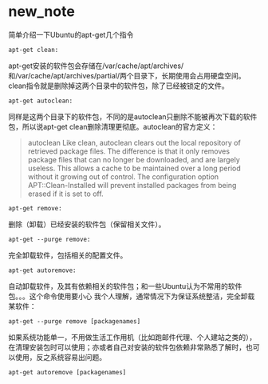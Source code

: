 # new_note
简单介绍一下Ubuntu的apt-get几个指令
```
apt-get clean:
```
apt-get安装的软件包会存储在/var/cache/apt/archives/和/var/cache/apt/archives/partial/两个目录下，长期使用会占用硬盘空间。clean指令就是删除掉这两个目录中的软件包，除了已经被锁定的文件。
```
apt-get autoclean:
```
同样是这两个目录下的软件包，不同的是autoclean只删除不能被再次下载的软件包，所以说apt-get clean删除清理更彻底。autoclean的官方定义：
>autoclean
Like clean, autoclean clears out the local repository of retrieved package files. The difference is that it only removes package files that can no longer be downloaded, and are largely useless. This allows a cache to be maintained over a long period without it growing out of control. The configuration option APT::Clean-Installed will prevent installed packages from being erased if it is set to off.
```
apt-get remove:
```
删除（卸载）已经安装的软件包（保留相关文件）。
```
apt-get --purge remove:
```
完全卸载软件，包括相关的配置文件。
```
apt-get autoremove:
```
自动卸载软件，及其有依赖相关的软件包；和一些Ubuntu认为不常用的软件包。。。这个命令使用要小心
我个人理解，通常情况下为保证系统整洁，完全卸载某软件：
```
apt-get --purge remove [packagenames]
```
如果系统功能单一，不用做生活工作用机（比如跑邮件代理、个人建站之类的），在清理安装包时可以使用；亦或者自己对安装的软件包依赖非常熟悉了解时，也可以使用，反之系统容易出问题。
```
apt-get autoremove [packagenames]
```
